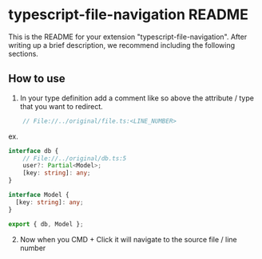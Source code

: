 # typescript-file-navigation README

This is the README for your extension "typescript-file-navigation". After writing up a brief description, we recommend including the following sections.

## How to use

1. In your type definition add a comment like so above the attribute / type that you want to redirect.
```ts
    // File://../original/file.ts:<LINE_NUMBER>
```

ex.

```ts
interface db {
    // File://../original/db.ts:5
	user?: Partial<Model>;
	[key: string]: any;
}

interface Model {
  [key: string]: any;
}

export { db, Model };

```

2. Now when you CMD + Click it will navigate to the source file / line number
